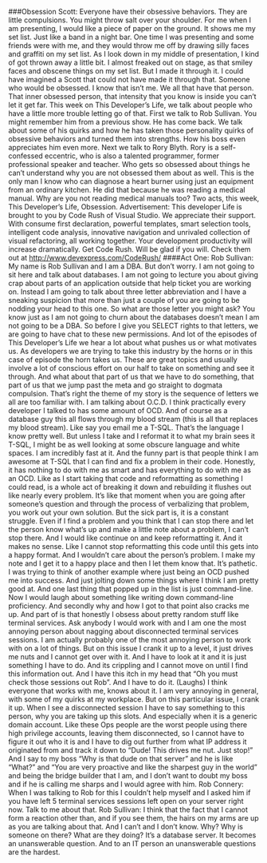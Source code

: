 ###Obsession
Scott: Everyone have their obsessive behaviors. They are little compulsions. You might throw salt over your shoulder. For me when I am presenting, I would like a piece of paper on the ground. It shows me my set list. Just like a band in a night bar. One time I was presenting and some friends were with me, and they would throw me off by drawing silly faces and graffiti on my set list. As I look down in my middle of presentation, I kind of got thrown away a little bit. I almost freaked out on stage, as that smiley faces and obscene things on my set list. But I made it through it. I could have imagined a Scott that could not have made it through that. Someone who would be obsessed. I know that isn’t me. We all that have that person. That inner obsessed person, that intensity that you know is inside you can’t let it get far. 
This week on This Developer’s Life, we talk about people who have a little more trouble letting go of that. First we talk to Rob Sullivan. You might remember him from a previous show. He has come back. We talk about some of his quirks and how he has taken those personality quirks of obsessive behaviors and turned them into strengths. How his boss even appreciates him even more. Next we talk to Rory Blyth. Rory is a self-confessed eccentric, who is also a talented programmer, former professional speaker and teacher. Who gets so obsessed about things he can’t understand why you are not obsessed them about as well. This is the only man I know who can diagnose a heart burner using just an equipment from an ordinary kitchen. He did that because he was reading a medical manual. Why are you not reading medical manuals too? Two acts, this week, This Developer’s Life, Obsession.
Advertisement: This developer Life is brought to you by Code Rush of Visual Studio. We appreciate their support. With consume first declaration, powerful templates, smart selection tools, intelligent code analysis, innovative navigation and unrivaled collection of visual refactoring, all working together. Your development productivity will increase dramatically. Get Code Rush. Will be glad if you will. Check them out at http://www.devexpress.com/CodeRush/
####Act One:
Rob Sullivan: My name is Rob Sullivan and I am a DBA. But don’t worry. I am not going to sit here and talk about databases. I am not going to lecture you about giving crap about parts of an application outside that help ticket you are working on. Instead I am going to talk about three letter abbreviation and I have a sneaking suspicion that more than just a couple of you are going to be nodding your head to this one. So what are those letter you might ask? You know just as I am not going to churn about the databases doesn’t mean I am not going to be a DBA. So before I give you SELECT rights to that letters, we are going to have chat to these new permissions. And lot of the episodes of This Developer’s Life we hear a lot about what pushes us or what motivates us. As developers we are trying to take this industry by the horns or in this case of episode the horn takes us. These are great topics and usually involve a lot of conscious effort on our half to take on something and see it through. And what about that part of us that we have to do something, that part of us that we jump past the meta and go straight to dogmata compulsion. That’s right the theme of my story is the sequence of letters we all are too familiar with. I am talking about O.C.D. I think practically every developer I talked to has some amount of OCD. And of course as a database guy this all flows through my blood stream (this is all that replaces my blood stream). Like say you email me a T-SQL. That’s the language I know pretty well. But unless I take and I reformat it to what my brain sees it T-SQL, I might be as well looking at some obscure language and white spaces. I am incredibly fast at it. And the funny part is that people think I am awesome at T-SQL that I can find and fix a problem in their code. Honestly, it has nothing to do with me as smart and has everything to do with me as an OCD. Like as I start taking that code and reformatting as something I could read, is a whole act of breaking it down and rebuilding it flushes out like nearly every problem. It’s like that moment when you are going after someone’s question and through the process of verbalizing that problem, you work out your own solution. But the sick part is, it is a constant struggle. Even if I find a problem and you think that I can stop there and let the person know what’s up and make a little note about a problem, I can’t stop there. And I would like continue on and keep reformatting it. And it makes no sense. Like I cannot stop reformatting this code until this gets into a happy format. And I wouldn’t care about the person’s problem. I make my note and I get it to a happy place and then I let them know that. It’s pathetic. I was trying to think of another example where just being an OCD pushed me into success. And just jolting down some things where I think I am pretty good at. And one last thing that popped up in the list is just command-line. Now I would laugh about something like writing down command-line proficiency. And secondly why and how I got to that point also cracks me up. And part of is that honestly I obsess about pretty random stuff like terminal services. Ask anybody I would work with and I am one the most annoying person about nagging about disconnected terminal services sessions. I am actually probably one of the most annoying person to work with on a lot of things. But on this issue I crank it up to a level, it just drives me nuts and I cannot get over with it. And I have to look at it and it is just something I have to do. And its crippling and I cannot move on until I find this information out. And I have this itch in my head that “Oh you must check those sessions out Rob”. And I have to do it.
(Laughs)
I think everyone that works with me, knows about it. I am very annoying in general, with some of my quirks at my workplace. But on this particular issue, I crank it up. When I see a disconnected session I have to say something to this person, why you are taking up this slots. And especially when it is a generic domain account. Like these Ops people are the worst people using there high privilege accounts, leaving them disconnected, so I cannot have to figure it out who it is and I have to dig out further from what IP address it originated from and track it down to “Dude! This drives me nut. Just stop!”
And I say to my boss “Why is that dude on that server” and he is like “What?” and “You are very proactive and like the sharpest guy in the world” and being the bridge builder that I am, and I don’t want to doubt my boss and if he is calling me sharps and I would agree with him. 
Rob Connery: When I was talking to Rob for this I couldn’t help myself and I asked him if you have left 5 terminal services sessions left open on your server right now. Talk to me about that.
Rob Sullivan: I think that the fact that I cannot form a reaction other than, and if you see them, the hairs on my arms are up as you are talking about that. And I can’t and I don’t know. Why? Why is someone on there? What are they doing? It’s a database server. It becomes an unanswerable question. And to an IT person an unanswerable questions are the hardest. 

